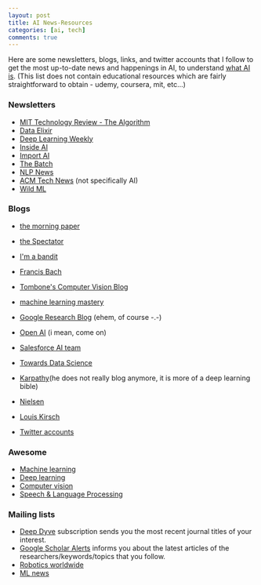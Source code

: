 ```yaml
---
layout: post
title: AI News-Resources 
categories: [ai, tech]
comments: true
---
```


Here are some newsletters, blogs, links, and twitter accounts that I follow to get the most up-to-date news and happenings in AI, to understand [what AI is](http://www-formal.stanford.edu/jmc/whatisai/whatisai.html). (This list does not contain educational resources which are fairly straightforward to obtain - udemy, coursera, mit, etc...)

### Newsletters

* [MIT Technology Review - The Algorithm](https://forms.technologyreview.com/the-algorithm/)
* [Data Elixir](https://dataelixir.com)
* [Deep Learning Weekly](https://www.deeplearningweekly.com)
* [Inside AI](https://inside.com/ai?token=aLMFIzMYgiM67X_qvgKo3A)
* [Import AI](https://us13.campaign-archive.com/home/?u=67bd06787e84d73db24fb0aa5&id=6c9d98ff2c)
* [The Batch](https://www.deeplearning.ai/thebatch/)
* [NLP News](http://newsletter.ruder.io)
* [ACM Tech News](https://technews.acm.org) (not specifically AI)
* [Wild ML](https://www.getrevue.co/profile/wildml)

### Blogs

* [the morning paper](https://blog.acolyer.org)
* [the Spectator](http://blog.shakirm.com)
* [I'm a bandit](https://blogs.princeton.edu/imabandit/about-me/)
* [Francis Bach](https://francisbach.com)
* [Tombone's Computer Vision Blog](http://www.computervisionblog.com)
* [machine learning mastery](https://machinelearningmastery.com/blog/)
* [Google Research Blog](https://ai.googleblog.com) (ehem, of course -.-)
* [Open AI](https://openai.com) (i mean, come on)
* [Salesforce AI team](https://einstein.ai) 
* [Towards Data Science](https://towardsdatascience.com)
* [Karpathy](http://karpathy.github.io)(he does not really blog anymore, it is more of a deep learning bible)
* [Nielsen](http://michaelnielsen.org)
* [Louis Kirsch](http://louiskirsch.com/blog/)

* [Twitter accounts](https://twitter.com/evinpinar/lists/ai-people)

### Awesome

* [Machine learning](https://github.com/josephmisiti/awesome-machine-learning#readme)
* [Deep learning](https://github.com/ChristosChristofidis/awesome-deep-learning#readme)
* [Computer vision](https://github.com/jbhuang0604/awesome-computer-vision#readme)
* [Speech & Language Processing](https://github.com/edobashira/speech-language-processing#readme)

### Mailing lists

* [Deep Dyve](https://www.deepdyve.com) subscription sends you the most recent journal titles of your interest.
* [Google Scholar Alerts](https://scholar.google.com) informs you about the latest articles of the researchers/keywords/topics that you follow.
* [Robotics worldwide](http://duerer.usc.edu/mailman/listinfo.cgi/robotics-worldwide)
* [ML news](ml-news@googlegroups.com)




